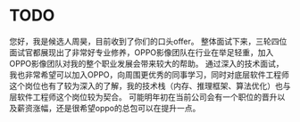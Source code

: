 # TODO
您好，我是候选人周昊，目前收到了你们的口头offer。
整体面试下来，三轮四位面试官都展现出了非常好专业修养，OPPO影像团队在行业在举足轻重，加入OPPO影像团队对我的整个职业发展会带来较大的帮助。
通过深入的技术面试，我也非常希望可以加入OPPO，向周围更优秀的同事学习，同时对底层软件工程师这个岗位也有了较为深入的了解，我的技术栈（内存、推理框架、算法优化）也与层软件工程师这个岗位较为契合。
可能明年初在当前公司会有一个职位的晋升以及薪资涨幅，还是很希望oppo的总包可以在提升一点。